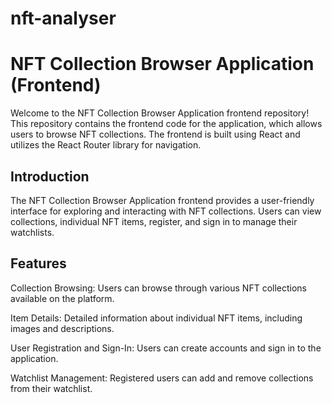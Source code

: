 # nft-analyser

# NFT Collection Browser Application (Frontend)
Welcome to the NFT Collection Browser Application frontend repository! This repository contains the frontend code for the application, which allows users to browse NFT collections. The frontend is built using React and utilizes the React Router library for navigation.


## Introduction
The NFT Collection Browser Application frontend provides a user-friendly interface for exploring and interacting with NFT collections. Users can view collections, individual NFT items, register, and sign in to manage their watchlists.

## Features
Collection Browsing: Users can browse through various NFT collections available on the platform.

Item Details: Detailed information about individual NFT items, including images and descriptions.

User Registration and Sign-In: Users can create accounts and sign in to the application.

Watchlist Management: Registered users can add and remove collections from their watchlist.